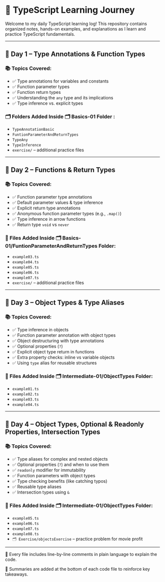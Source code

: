 # 📘 TypeScript Learning Journey

Welcome to my daily TypeScript learning log! This repository contains organized notes, hands-on examples, and explanations as I learn and practice TypeScript fundamentals.

---

## 📅 Day 1 – Type Annotations & Function Types

### 📚 Topics Covered:
- ✅ Type annotations for variables and constants
- ✅ Function parameter types
- ✅ Function return types
- ✅ Understanding the `any` type and its implications
- ✅ Type inference vs. explicit types

### 🗂️ Folders Added Inside 🗂️ Basics-01 Folder :
- `TypeAnnotationBasic`
- `FuntionParameterAndReturnTypes`
- `TypeAny`
- `TypeInference`
- `exercise/` – additional practice files

---

## 📅 Day 2 – Functions & Return Types

### 📚 Topics Covered:
- ✅ Function parameter type annotations
- ✅ Default parameter values & type inference
- ✅ Explicit return type annotations
- ✅ Anonymous function parameter types (e.g., `.map()`)
- ✅ Type inference in arrow functions
- ✅ Return type `void` vs `never`

### 📖 Files Added Inside 🗂️ Basics-01/FuntionParameterAndReturnTypes Folder:
- `example03.ts`
- `example04.ts`
- `example05.ts`
- `example06.ts`
- `example07.ts`
- `exercise/` – additional practice files
---

## 📅 Day 3 – Object Types & Type Aliases

### 📚 Topics Covered:
- ✅ Type inference in objects
- ✅ Function parameter annotation with object types
- ✅ Object destructuring with type annotations
- ✅ Optional properties (`?`)
- ✅ Explicit object type return in functions
- ✅ Extra property checks: inline vs variable objects
- ✅ Using `type` alias for reusable structures

### 📖 Files Added Inside 🗂️ Intermediate-01/ObjectTypes Folder:
- `example01.ts`
- `example02.ts`
- `example03.ts`
- `example04.ts`
---

## 📅 Day 4 – Object Types, Optional & Readonly Properties, Intersection Types

### 📚 Topics Covered:
- ✅ Type aliases for complex and nested objects
- ✅ Optional properties (`?`) and when to use them
- ✅ `readonly` modifier for immutability
- ✅ Function parameters with object types
- ✅ Type checking benefits (like catching typos)
- ✅ Reusable type aliases
- ✅ Intersection types using `&`

### 📖 Files Added Inside 🗂️ Intermediate-01/ObjectTypes Folder:
- `example05.ts`
- `example06.ts`
- `example07.ts`
- `example08.ts`
- `🗂️ Exercise/objectsExercise` – practice problem for movie profit

---

💬 Every file includes line-by-line comments in plain language to explain the code.

📌 Summaries are added at the bottom of each code file to reinforce key takeaways.